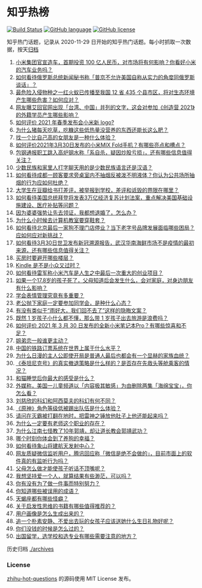 # 知乎热榜
[![Build Status](https://github.com/ToWeLong/zhihu-hot-questions/workflows/CI/badge.svg)](https://github.com/ToWeLong/zhihu-hot-questions/actions)
[![GitHub language](https://img.shields.io/badge/language-golang-orange.svg)](https://golang.org/)
[![GitHub license](https://img.shields.io/github/license/ToWeLong/zhihu-hot-questions)](https://github.com/ToWeLong/zhihu-hot-questions/blob/main/LICENSE)

知乎热门话题，记录从 2020-11-29 日开始的知乎热门话题。每小时抓取一次数据，按天[归档](./archives)

<!-- BEGIN -->

1. [小米集团官宣造车，首期投资 100 亿人民币，对市场将有何影响？你看好小米的汽车业务吗？](https://www.zhihu.com/question/452056573)
1. [如何看待俄罗斯总统新闻秘书称「普京不允许美国自称从实力的角度同俄罗斯谈话」？](https://www.zhihu.com/question/452047266)
1. [最危险入侵物种之一红火蚁已传播至我国 12 省 435 个县市区，将对生态环境产生哪些危害？如何应对？](https://www.zhihu.com/question/451972493)
1. [网友曝艾回官网出现「台湾、中国」并列的文字，这会对参加《创造营 2021》的外籍学员产生哪些影响？](https://www.zhihu.com/question/452091118)
1. [如何评价 2021 年春季发布会小米新 logo?](https://www.zhihu.com/question/452081395)
1. [为什么猪每天吃草，吃糠这些低热量没营养的东西还能长这么肥？](https://www.zhihu.com/question/450554480)
1. [找一个比自己高的女朋友是一种什么体验？](https://www.zhihu.com/question/26949474)
1. [如何评价2021年3月30日发布的小米MIX Fold手机？有哪些亮点和槽点？](https://www.zhihu.com/question/451834265)
1. [包钢通报职工跳入高炉钢水称「系自杀，疑因炒股亏损」，还有哪些信息值得关注？](https://www.zhihu.com/question/451976204)
1. [少数民族和家里人打字聊天用的是少数民族语言还是汉语？](https://www.zhihu.com/question/411593177)
1. [如何看待成都一顾客要求旁桌室内不抽烟反被泼不明液体？你认为公共场所抽烟的行为应如何杜绝？](https://www.zhihu.com/question/452048135)
1. [大学生在豆瓣给书打差评，被举报到学校，差评和诋毁的界限在哪里？](https://www.zhihu.com/question/451807889)
1. [如何看待美国总统拜登将发表3万亿经济复苏计划法案，重点解决美国基础设施建设、医疗补贴等问题？](https://www.zhihu.com/question/451818810)
1. [因为婆婆强势让先去领证，我都想退婚了，怎么办？](https://www.zhihu.com/question/411308570)
1. [为什么小时候去计算机教室要穿鞋套？](https://www.zhihu.com/question/441084170)
1. [如何看待北京最后一家狗不理门店停业？当下老字号品牌发展面临哪些困局？应如何应对新挑战？](https://www.zhihu.com/question/451847373)
1. [如何看待3月30日世卫发布新冠溯源报告，武汉华南海鲜市场不是疫情的最初来源，还有哪些信息值得关注？](https://www.zhihu.com/question/452121856)
1. [买房时要避开哪些楼层？](https://www.zhihu.com/question/447920355)
1. [Kindle 是不是小众又过时？](https://www.zhihu.com/question/448654996)
1. [如何看待雷军称小米汽车是人生之中最后一次重大的创业项目？](https://www.zhihu.com/question/452100501)
1. [如果一个17.8岁的孩子死了，父母知道后会发生什么，会对家庭，对身边朋友有什么影响？](https://www.zhihu.com/question/449971478)
1. [学会表情管理究竟有多重要？](https://www.zhihu.com/question/289929161)
1. [老公抛下家庭一定要参加同学会，是种什么心态？](https://www.zhihu.com/question/451099129)
1. [有没有类似于“雨好大，我们回不去了”这样的隐晦文案？](https://www.zhihu.com/question/445913131)
1. [既然 1 岁孩子小什么都不懂，那么带 1 岁孩子出去旅游是浪费吗？](https://www.zhihu.com/question/451183807)
1. [如何评价 2021 年 3 月 30 日发布的全新小米笔记本Pro？有哪些惊喜和不足？](https://www.zhihu.com/question/451548753)
1. [姐弟恋一般谁更主动？](https://www.zhihu.com/question/400714892)
1. [中国的铁路订票系统在世界上属于什么水平？](https://www.zhihu.com/question/315887668)
1. [为什么日漫的主人公即使开局是普通人最后也都会有一个显赫的家族血统？](https://www.zhihu.com/question/451201562)
1. [《泰坦尼克号》的真实撤退策略是什么样的？是否存在先救头等舱乘客的情况？](https://www.zhihu.com/question/451211248)
1. [和猫睡觉后你最大的感受是什么？](https://www.zhihu.com/question/450683482)
1. [外媒称，美国一儿童频道以「内容极其敏感」为由删除两集「海绵宝宝」，你怎么看？](https://www.zhihu.com/question/451976864)
1. [刘慈欣的科幻和阿西莫夫的科幻有何不同？](https://www.zhihu.com/question/404555645)
1. [《原神》角色等级低被踢出队伍是什么体验？](https://www.zhihu.com/question/451783890)
1. [请问在灭霸被打翻在地时，把雷神之锤放他肚子上他还能起来吗？](https://www.zhihu.com/question/451094415)
1. [为什么一定要有老师这个职业的存在？](https://www.zhihu.com/question/451277283)
1. [为什么江南七怪教了10年郭靖，却让道长教会郭靖武功？](https://www.zhihu.com/question/450676248)
1. [哪个时刻你体会到了养狗的幸福？](https://www.zhihu.com/question/445634672)
1. [如何看待象山将建航天发射中心？](https://www.zhihu.com/question/451746340)
1. [网友质疑微信监听用户，腾讯回应称「微信是绝不会做的」，目前市面上的软件真的有监听行为吗？](https://www.zhihu.com/question/451864673)
1. [父母怎么做才能使孩子听话不顶嘴呢？](https://www.zhihu.com/question/444832262)
1. [我想坚持爱一个人，就算结果有些渺茫，可以吗？](https://www.zhihu.com/question/449103045)
1. [你有没有为了做一件事而特别努力？](https://www.zhihu.com/question/449325298)
1. [你知道哪些被误用的成语？](https://www.zhihu.com/question/27590458)
1. [天蝎座都有哪些怪癖？](https://www.zhihu.com/question/343302007)
1. [关于启发性思维的书籍有哪些值得推荐的？](https://www.zhihu.com/question/446516685)
1. [用户画像是怎么生成出来的？](https://www.zhihu.com/question/31429786)
1. [追一个朴素安静、不爱出去玩的女孩子应该送她什么生日礼物好呢？](https://www.zhihu.com/question/445957443)
1. [你们没钱的时候是怎么过的？](https://www.zhihu.com/question/446906931)
1. [出国留学，选学校和选专业有哪些需要注意的地方？](https://www.zhihu.com/question/446842331)

<!-- END -->

历史归档 [./archives](./archives)


### License
[zhihu-hot-questions](https://github.com/towelong/zhihu-hot-questions) 的源码使用 MIT License 发布。